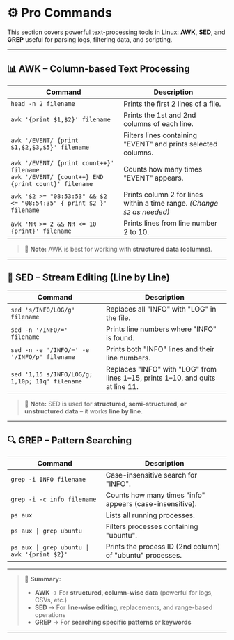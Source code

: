 # ⚙️ **Pro Commands**

This section covers powerful text-processing tools in Linux: **AWK**, **SED**, and **GREP** useful for parsing logs, filtering data, and scripting.

---

## 📊 AWK – Column-based Text Processing

| Command | Description |
|--------|-------------|
| `head -n 2 filename` | Prints the first 2 lines of a file. |
| `awk '{print $1,$2}' filename` | Prints the 1st and 2nd columns of each line. |
| `awk '/EVENT/ {print $1,$2,$3,$5}' filename` | Filters lines containing "EVENT" and prints selected columns. |
| `awk '/EVENT/ {print count++}' filename` <br> `awk '/EVENT/ {count++} END {print count}' filename` | Counts how many times "EVENT" appears. |
| `awk '$2 >= "08:53:53" && $2 <= "08:54:35" { print $2 }' filename` | Prints column 2 for lines within a time range. *(Change `$2` as needed)* |
| `awk 'NR >= 2 && NR <= 10 {print}' filename` | Prints lines from line number 2 to 10. |

> 🧠 **Note:** AWK is best for working with **structured data (columns)**.

---

## 🧹 SED – Stream Editing (Line by Line)

| Command | Description |
|--------|-------------|
| `sed 's/INFO/LOG/g' filename` | Replaces all "INFO" with "LOG" in the file. |
| `sed -n '/INFO/=' filename` | Prints line numbers where "INFO" is found. |
| `sed -n -e '/INFO/=' -e '/INFO/p' filename` | Prints both "INFO" lines and their line numbers. |
| `sed '1,15 s/INFO/LOG/g; 1,10p; 11q' filename` | Replaces "INFO" with "LOG" from lines 1–15, prints 1–10, and quits at line 11. |

> 🧠 **Note:** SED is used for **structured, semi-structured, or unstructured data** – it works **line by line**.

---

## 🔍 GREP – Pattern Searching

| Command | Description |
|--------|-------------|
| `grep -i INFO filename` | Case-insensitive search for "INFO". |
| `grep -i -c info filename` | Counts how many times "info" appears (case-insensitive). |
| `ps aux` | Lists all running processes. |
| `ps aux \| grep ubuntu` | Filters processes containing "ubuntu". |
| `ps aux \| grep ubuntu \| awk '{print $2}'` | Prints the process ID (2nd column) of "ubuntu" processes. |

---

> 🧾 **Summary:**
> - **AWK** → For **structured, column-wise data** (powerful for logs, CSVs, etc.)
> - **SED** → For **line-wise editing**, replacements, and range-based operations
> - **GREP** → For **searching specific patterns or keywords**

---

